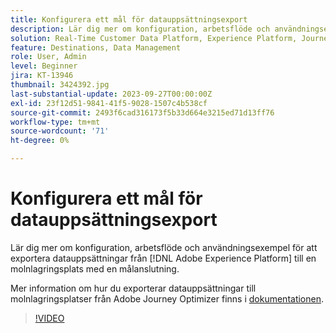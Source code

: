 ```yaml
---
title: Konfigurera ett mål för datauppsättningsexport
description: Lär dig mer om konfiguration, arbetsflöde och användningsexempel för export av datauppsättningar från  [!DNL Adobe Experience Platform]  till en molnlagringsplats med en målanslutning.
solution: Real-Time Customer Data Platform, Experience Platform, Journey Optimizer
feature: Destinations, Data Management
role: User, Admin
level: Beginner
jira: KT-13946
thumbnail: 3424392.jpg
last-substantial-update: 2023-09-27T00:00:00Z
exl-id: 23f12d51-9841-41f5-9028-1507c4b538cf
source-git-commit: 2493f6cad316173f5b33d664e3215ed71d13ff76
workflow-type: tm+mt
source-wordcount: '71'
ht-degree: 0%

---
```


# Konfigurera ett mål för datauppsättningsexport

Lär dig mer om konfiguration, arbetsflöde och användningsexempel för att exportera datauppsättningar från [!DNL Adobe Experience Platform] till en molnlagringsplats med en målanslutning.

Mer information om hur du exporterar datauppsättningar till molnlagringsplatser från Adobe Journey Optimizer finns i [dokumentationen](https://experienceleague.adobe.com/docs/journey-optimizer/using/data-management/datasets/export-datasets.html?lang=sv-SE).

>[!VIDEO](https://video.tv.adobe.com/v/3448822/?learn=on&captions=swe)
